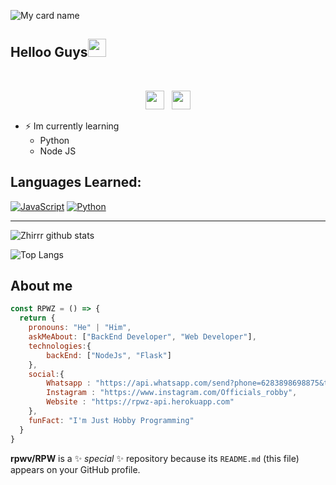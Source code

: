 ![My card name](https://cardivo.vercel.app/api?name=rpwv&description=Hi,%20i%27m%20a%20back%20end%20web%20developer%20and%20i%27m%2021%20y.o.%20Nice%20to%20meet%20you%20%F0%9F%91%8B&image=https://avatars.githubusercontent.com/u/77336459?v=4&backgroundColor=%23ecf0f1&instagram=Officials_Robby&linkedin=NotFound&github=RPWV&twitter=NotFound&pattern=leaf&colorPattern=%23eaeaea)

## Helloo Guys<img src="https://github.com/TheDudeThatCode/TheDudeThatCode/blob/master/Assets/Hi.gif" width="29px">
<br>
<p align='center'>
   <a href="https://wa.me/6285277262021"><img height="30" src="https://c.top4top.io/p_1837yybbf0.jpeg"></a>&nbsp;&nbsp;
   <a href="https://instagram.com/Officials_robby"><img height="30" src="https://raw.githubusercontent.com/TobyG74/TobyG74/main/instagram.jpg"></a>
</P>

- ⚡ Im currently learning
  - Python
  - Node JS
 
## Languages Learned:
[![JavaScript](https://img.shields.io/badge/JavaScript-yellow?style=for-the-badge&logo=javascript&logoColor=white&labelColor=101010)]()
[![Python](https://img.shields.io/badge/Python-00BCD4?style=for-the-badge&logo=python&logoColor=white&labelColor=101010)]()

___

![Zhirrr github stats](https://github-readme-stats.vercel.app/api?username=rpwv&show_icons=true&theme=tokyonight)

![Top Langs](https://github-readme-stats.vercel.app/api/top-langs/?username=rpwv&hide=css,html&theme=tokyonight)

## About me
```js
const RPWZ = () => {
  return {
    pronouns: "He" | "Him",
    askMeAbout: ["BackEnd Developer", "Web Developer"],
    technologies:{
        backEnd: ["NodeJs", "Flask"]
    },
    social:{
        Whatsapp : "https://api.whatsapp.com/send?phone=6283898698875&text=Halo+RPWZ",
        Instagram : "https://www.instagram.com/Officials_robby",
        Website : "https://rpwz-api.herokuapp.com"
    },
    funFact: "I'm Just Hobby Programming"
  }
}
```



**rpwv/RPW** is a ✨ _special_ ✨ repository because its `README.md` (this file) appears on your GitHub profile.














